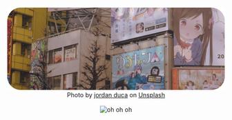 <p align="center">
  <img src="image.png" title="eh eh eh"/>
  Photo by <a href="https://unsplash.com/@jaydeee?utm_source=unsplash&amp;utm_medium=referral&amp;utm_content=creditCopyText">jordan duca</a> on <a href="https://unsplash.com/s/photos/anime?utm_source=unsplash&amp;utm_medium=referral&amp;utm_content=creditCopyText">Unsplash</a>
  <br /><br />
  <img src="https://github-readme-stats.vercel.app/api?username=ArtichOwO&show_icons=true&theme=radical" title="oh oh oh" />
</p>
